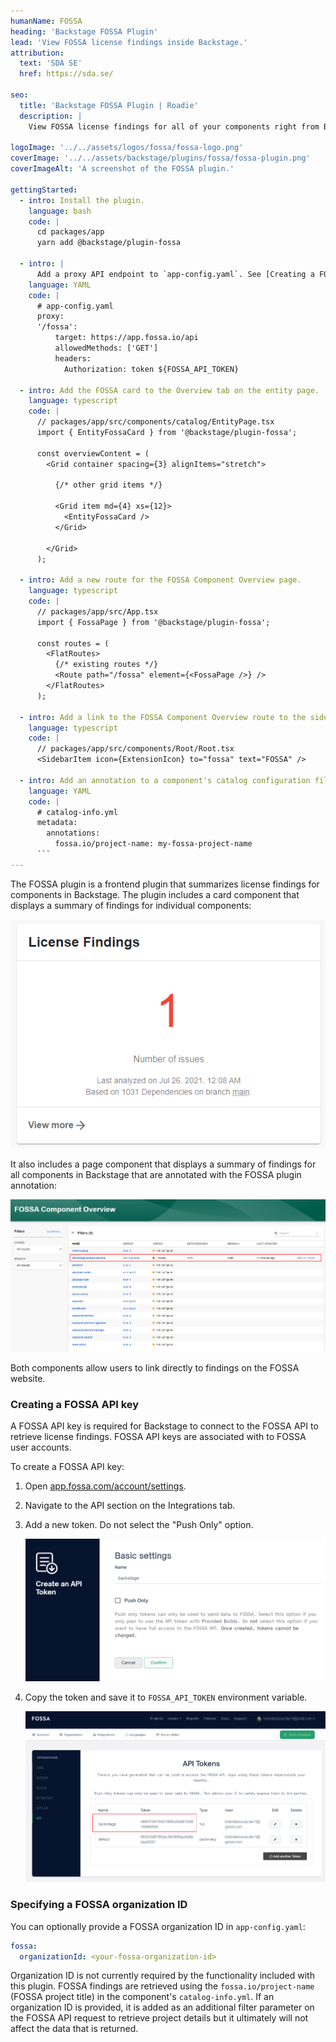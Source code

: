 ```yaml
---
humanName: FOSSA
heading: 'Backstage FOSSA Plugin'
lead: 'View FOSSA license findings inside Backstage.'
attribution:
  text: 'SDA SE'
  href: https://sda.se/

seo:
  title: 'Backstage FOSSA Plugin | Roadie'
  description: |
    View FOSSA license findings for all of your components right from Backstage.

logoImage: '../../assets/logos/fossa/fossa-logo.png'
coverImage: '../../assets/backstage/plugins/fossa/fossa-plugin.png'
coverImageAlt: 'A screenshot of the FOSSA plugin.'

gettingStarted:
  - intro: Install the plugin.
    language: bash
    code: |
      cd packages/app
      yarn add @backstage/plugin-fossa
  
  - intro: |
      Add a proxy API endpoint to `app-config.yaml`. See [Creating a FOSSA API key](#creating-a-fossa-api-key) for help creating a FOSSA API token.
    language: YAML
    code: |
      # app-config.yaml
      proxy:
      '/fossa':
          target: https://app.fossa.io/api
          allowedMethods: ['GET']
          headers:
            Authorization: token ${FOSSA_API_TOKEN}

  - intro: Add the FOSSA card to the Overview tab on the entity page.
    language: typescript
    code: |
      // packages/app/src/components/catalog/EntityPage.tsx
      import { EntityFossaCard } from '@backstage/plugin-fossa';

      const overviewContent = (
        <Grid container spacing={3} alignItems="stretch">
          
          {/* other grid items */}

          <Grid item md={4} xs={12}>
            <EntityFossaCard />
          </Grid>

        </Grid>
      );

  - intro: Add a new route for the FOSSA Component Overview page.
    language: typescript
    code: |
      // packages/app/src/App.tsx
      import { FossaPage } from '@backstage/plugin-fossa';

      const routes = (
        <FlatRoutes>
          {/* existing routes */}
          <Route path="/fossa" element={<FossaPage />} />
        </FlatRoutes>
      );

  - intro: Add a link to the FOSSA Component Overview route to the sidebar.
    language: typescript
    code: |
      // packages/app/src/components/Root/Root.tsx
      <SidebarItem icon={ExtensionIcon} to="fossa" text="FOSSA" />

  - intro: Add an annotation to a component's catalog configuration file to link the component to a FOSSA project.
    language: YAML
    code: |
      # catalog-info.yml
      metadata:
        annotations:
          fossa.io/project-name: my-fossa-project-name
      ```
---
```


The FOSSA plugin is a frontend plugin that summarizes license findings for components in Backstage. The plugin includes a card component that displays a summary of findings for individual components:

![FOSSA Card Component](../../assets/backstage/plugins/fossa/fossa-plugin-card.png)

It also includes a page component that displays a summary of findings for all components in Backstage that are annotated with the FOSSA plugin annotation:

![FOSSA Page Component](../../assets/backstage/plugins/fossa/fossa-plugin-page.png)

Both components allow users to link directly to findings on the FOSSA website.

### Creating a FOSSA API key

A FOSSA API key is required for Backstage to connect to the FOSSA API to retrieve license findings. FOSSA API keys are associated with to FOSSA user accounts.

To create a FOSSA API key:

1. Open [app.fossa.com/account/settings](https://app.fossa.com/account/settings).
1. Navigate to the API section on the Integrations tab.
1. Add a new token. Do not select the "Push Only" option.

    ![Create FOSSA API key](../../assets/backstage/plugins/fossa/create-fossa-api-token.png)

1. Copy the token and save it to `FOSSA_API_TOKEN` environment variable.

    ![View FOSSA API key](../../assets/backstage/plugins/fossa/create-fossa-api-token2.png)

### Specifying a FOSSA organization ID

You can optionally provide a FOSSA organization ID in `app-config.yaml`:

```yaml
fossa:
  organizationId: <your-fossa-organization-id>
```

Organization ID is not currently required by the functionality included with this plugin. FOSSA findings are retrieved using the `fossa.io/project-name` (FOSSA project title) in the component's `catalog-info.yml`. If an organization ID is provided, it is added as an additional filter parameter on the FOSSA API request to retrieve project details but it ultimately will not affect the data that is returned.
